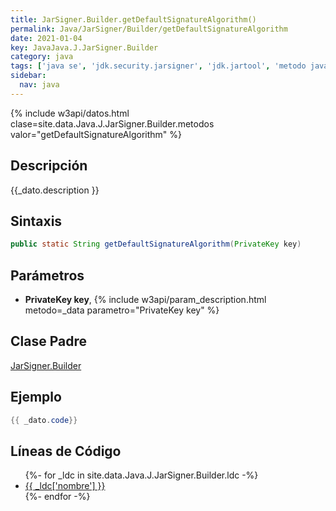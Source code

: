 ```yaml
---
title: JarSigner.Builder.getDefaultSignatureAlgorithm()
permalink: Java/JarSigner/Builder/getDefaultSignatureAlgorithm
date: 2021-01-04
key: JavaJava.J.JarSigner.Builder
category: java
tags: ['java se', 'jdk.security.jarsigner', 'jdk.jartool', 'metodo java', 'Java 9']
sidebar: 
  nav: java
---
```


{% include w3api/datos.html clase=site.data.Java.J.JarSigner.Builder.metodos valor="getDefaultSignatureAlgorithm" %}

## Descripción
{{_dato.description }}

## Sintaxis
~~~java
public static String getDefaultSignatureAlgorithm(PrivateKey key)
~~~

## Parámetros
* **PrivateKey key**,  {% include w3api/param_description.html metodo=_data parametro="PrivateKey key" %}

## Clase Padre
[JarSigner.Builder](/Java/JarSigner/Builder/)

## Ejemplo
~~~java
{{ _dato.code}}
~~~

## Líneas de Código
<ul>
{%- for _ldc in site.data.Java.J.JarSigner.Builder.ldc -%}
   <li>
       <a href="{{_ldc['url'] }}">{{ _ldc['nombre'] }}</a>
   </li>
{%- endfor -%}
</ul>
